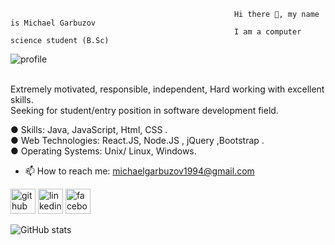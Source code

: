                                                       Hi there 👋, my name is Michael Garbuzov
                                                      I am a computer science student (B.Sc)


![profile](https://user-images.githubusercontent.com/48695785/174788762-a0f6074c-16a4-4010-b59a-04931f26c7d4.png)


<br>Extremely motivated, responsible, independent, Hard working with excellent skills.
<br>Seeking for student/entry position in software development field. 

● Skills: Java, JavaScript, Html, CSS . <br> ● Web Technologies: React.JS, Node.JS , jQuery ,Bootstrap . <br> ● Operating Systems: Unix/ Linux, Windows.
 
- 📫 How to reach me: michaelgarbuzov1994@gmail.com 


[<img src='https://cdn.jsdelivr.net/npm/simple-icons@3.0.1/icons/github.svg' alt='github' height='40'>](https://github.com/MichaelGarbuzov)  [<img src='https://cdn.jsdelivr.net/npm/simple-icons@3.0.1/icons/linkedin.svg' alt='linkedin' height='40'>](https://www.linkedin.com/in/michaelgarbuzov/)  [<img src='https://cdn.jsdelivr.net/npm/simple-icons@3.0.1/icons/facebook.svg' alt='facebook' height='40'>](https://www.facebook.com/michaelgarbuzov)  

![GitHub stats](https://github-readme-stats.vercel.app/api?username=MichaelGarbuzov&show_icons=true)  


